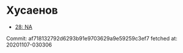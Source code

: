 # Хусаенов
- [28: NA](28.md)

Commit: af718132792d6293b91e9703629a9e59259c3ef7
 fetched at: 20201107-030306
